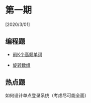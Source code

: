 # 第一期

[2020/3/01]

## 编程题

- [前K个高频单词](https://leetcode-cn.com/problems/top-k-frequent-words/)

- [旋转数组](https://leetcode-cn.com/problems/rotate-array/)

## 热点题

如何设计单点登录系统（考虑尽可能全面）
